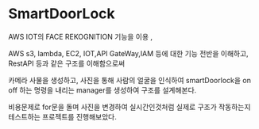 # SmartDoorLock


AWS IOT의 FACE REKOGNITION 기능을 이용 , 

AWS s3, lambda, EC2, IOT,API GateWay,IAM 등에 대한 기능 전반을 이해하고, RestAPI 등과 같은 구조를 이해함으로써 

카메라 사물을 생성하고, 사진을 통해 사람의 얼굴을 인식하여 smartDoorlock을 on off 하는 명령을 내리는 manager를 생성하여 구조를 설계해본다.

비용문제로 for문을 돌며 사진을 변경하여 실시간인것처럼 실제로 구조가 작동하는지 테스트하는 프로젝트를 진행해보았다.
